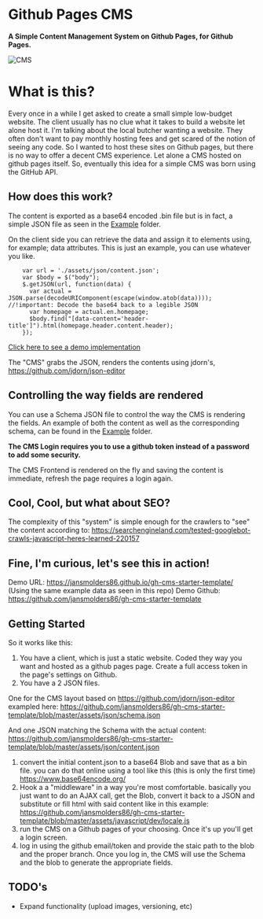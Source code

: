 Github Pages CMS
=============

__A Simple Content Management System on Github Pages, for Github Pages.__ 

![CMS](https://raw.githubusercontent.com/jansmolders86/gh-cms/master/example/cms.gif)

What is this?
=========================

Every once in a while I get asked to create a small simple low-budget website. The client usually has no clue what it takes to build a website let alone host it. I'm talking about the local butcher wanting a website. They often don't want to pay monthly hosting fees and get scared of the notion of seeing any code. So I wanted to host these sites on Github pages, but there is no way to offer a decent CMS experience. Let alone a CMS hosted on github pages itself. So, eventually this idea for a simple CMS was born using the GitHub API. 

How does this work?
-------------

The content is exported as a base64 encoded .bin file but is in fact, a simple JSON file as seen in the [Example](https://github.com/jansmolders86/gh-cms/tree/master/example) folder. 

On the client side you can retrieve the data and assign it to elements using, for example; data attributes. 
This is just an example, you can use whatever you like. 

``` JS
    var url = './assets/json/content.json';
    var $body = $("body");
    $.getJSON(url, function(data) {
      var actual = JSON.parse(decodeURIComponent(escape(window.atob(data))));  //!important: Decode the base64 back to a legible JSON 
      var homepage = actual.en.homepage;
      $body.find("[data-content='header-title']").html(homepage.header.content.header);
    });
```
[Click here to see a demo implementation](https://github.com/jansmolders86/gh-cms-starter-template/blob/master/assets/javascript/dev/locale.js)

The "CMS" grabs the JSON, renders the contents using jdorn's, https://github.com/jdorn/json-editor

Controlling the way fields are rendered
-------------
You can use a Schema JSON file to control the way the CMS is rendering the fields. 
An example of both the content as well as the corresponding schema, can be found in the [Example](https://github.com/jansmolders86/gh-cms/tree/master/example) folder.

__The CMS Login requires you to use a github token instead of a password to add some security.__

The CMS Frontend is rendered on the fly and saving the content is immediate, refresh the page requires a login again. 

Cool, Cool, but what about SEO?
-------------

The complexity of this "system" is simple enough for the crawlers to "see" the content according to:
https://searchengineland.com/tested-googlebot-crawls-javascript-heres-learned-220157

Fine, I'm curious, let's see this in action!
------------

Demo URL: https://jansmolders86.github.io/gh-cms-starter-template/  (Using the same example data as seen in this repo)
Demo Github: https://github.com/jansmolders86/gh-cms-starter-template 

Getting Started
------------

So it works like this:

1. You have a client, which is just a static website.  Coded they way you want and hosted as a github pages page. Create a full access token in the page's settings on Github.
2. You have a 2 JSON files.

One for the CMS layout based on https://github.com/jdorn/json-editor exampled here: https://github.com/jansmolders86/gh-cms-starter-template/blob/master/assets/json/schema.json

And one JSON matching the Schema with the actual content:
https://github.com/jansmolders86/gh-cms-starter-template/blob/master/assets/json/content.json

1. convert the initial content.json to a base64 Blob and save that as a bin file. you can do that online using a tool like this (this is only the first time) https://www.base64encode.org/
2. Hook a a "middleware" in a way you're most comfortable. basically you just want to do an AJAX call, get the Blob, convert it back to a JSON and substitute or fill html with said content like in this example:
   https://github.com/jansmolders86/gh-cms-starter-template/blob/master/assets/javascript/dev/locale.js
3. run the CMS on a Github pages of your choosing. Once it's up you'll get a login screen.
4. log in using the github email/token and provide the staic path to the blob and the proper branch.
   Once you log in, the CMS will use the Schema and the blob to generate the appropriate fields.

TODO's
-------------
* Expand functionality (upload images, versioning, etc)
